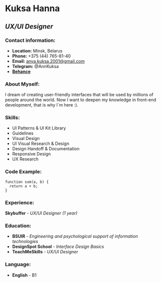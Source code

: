 # **Kuksa Hanna**
## *UX/UI Designer*

### Contact information:
- **Location:** Minsk, Belarus
- **Phone:** +375 (44) 765-81-40
- **Email:** anya.kuksa.2001@gmail.com
- **Telegram:** @AnnKuksa
- [**Behance**](https://www.behance.net/anua_kuksa)

### About Myself:
I dream of creating user-friendly interfaces that will be used by millions of people around the world.
Now I want to deepen my knowledge in front-end development, that is why I`m here :).

### Skills:
* UI Patterns & UI Kit Library
* Guidelines
* Visual Design
* UI Visual Research & Design
* Design Handoff & Documentation
* Responsive Design
* UX Research

### Code Example:
```
function sum(a, b) {
  return a + b;
}
```

### Experience:
**Skybuffer** - *UX/UI Designer (1 year)*

### Education:
- **BSUIR** - *Engineering and psychological support of information technologies*
- **DesignSpot School** - *Interface Design Basics*
- **TeachMeSkills** - *UX/UI Designer*

### Language:
- **English** - B1